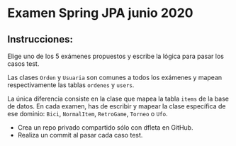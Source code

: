 # Examen Spring JPA junio 2020

## Instrucciones:

Elige uno de los 5 exámenes propuestos y escribe la lógica para pasar los casos test.

Las clases `Orden` y `Usuaria` son comunes a todos los exámenes y mapean respectivamente las tablas `ordenes` y `users`. 

La única diferencia consiste en la clase que mapea la tabla `items` de la base de datos. En cada examen, has de escribir y mapear la clase específica de ese dominio: `Bici`, `NormalItem`, `RetroGame`, `Torneo` o `Ufo`.

 - Crea un repo privado compartido sólo con dfleta en GitHub.
 - Realiza un commit al pasar cada caso test.


